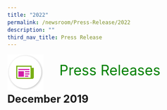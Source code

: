```yaml
---
title: "2022"
permalink: /newsroom/Press-Release/2022
description: ""
third_nav_title: Press Release
---
```

<img align="left" src="/images/icons/ico_media_articles.png" class="PressReleaseIcon">
<br>
<font align="center" color="green" size="+3">&nbsp;&nbsp;&nbsp;&nbsp;Press Releases</font><br><br>

<font size="+2"><b>December 2019</b></font><br>
<style>
a.hyperlink {
    color:green;
  }
a.hyperlink:hover {
    color:MediumVioletRed;
  }
</style>